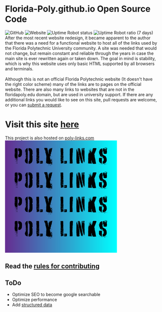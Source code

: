 # Florida-Poly.github.io Open Source Code
![GitHub](https://img.shields.io/github/license/Florida-Poly/Florida-Poly.github.io?color=lime-green)
![Website](https://img.shields.io/website?down_color=red&down_message=offline&up_color=lime-green&up_message=online&url=https%3A%2F%2Fflorida-poly.github.io%2F)
![Uptime Robot status](https://img.shields.io/uptimerobot/status/m785443683-19621e06c4f2374eda1a8238)
![Uptime Robot ratio (7 days)](https://img.shields.io/uptimerobot/ratio/7/m785443683-19621e06c4f2374eda1a8238?color=lime-green)
<BR>
After the most recent website redesign, it became apparent to the author that there was a need for a functional website to host all of the links used by the Florida Polytechnic University community. A site was needed that would not change, but remain constant and reliable through the years in case the main site is ever rewritten again or taken down. The goal in mind is stability, which is why this website uses only basic HTML supported by all browsers and terminals.
<BR>
<BR>
Although this is not an official Florida Polytechnic website (It doesn't have the right color scheme) many of the links are to pages on the official website. There are also many links to websites that are not in the floridapoly.edu domain, but are used in university support. If there are any additional links you would like to see on this site, pull requests are welcome, or you can [submit a request](https://github.com/Florida-Poly/Florida-Poly.github.io/issues).

# Visit this site [here](https://florida-poly.github.io/)
This project is also hosted on [poly-links.com](http://poly-links.com/)
<BR>
[![Poly Links](src/poly-links.png)](https://florida-poly.github.io/)
## Read the [rules for contributing](https://florida-poly.github.io/contribute/)
## ToDo
  + Optimize SEO to become google searchable
  + Optimize performance
  + Add [structured data](https://developers.google.com/search/docs/guides/search-gallery)
